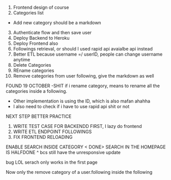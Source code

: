 1. Frontend design of course
2. Categories list
- Add new category should be a markdown
3. Authenticate flow and then save user
4. Deploy Backend to Heroku
5. Deploy Frontend also
6. Followings retrieval, or should I used rapid api avaialbe api instead
7. Better ETL because username =/ userID, people can change username anytime
8. Delete Categories
9. REname categories
10. Remove categories from user following, give the markdown as well






FOUND 19 OCTOBER
-SHIT if i rename category, means to rename all the categories inside a following.
- Other implementation is using the ID, which is also mafan ahahha
- I also need to check if i have to use rapid api shit or not



NEXT STEP BETTER PRACTICE
1. WRITE TEST CASE FOR BACKENDD FIRST, I lazy do frontend
2. WRITE ETL ENDPOINT FOLLOWINGS
3. FIX FRONTEND RELOADING



ENABLE SEARCH INSIDE CATEGORY < DONE>
SEARCH IN THE HOMEPAGE IS HALFDONE
^ bcs still have the unresponsive update


bug
LOL serach only works in the first page


Now only the remove category of a user.following inside the following